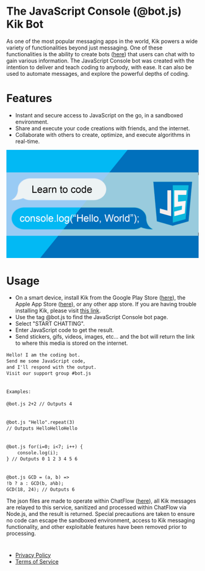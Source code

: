 # The JavaScript Console (@bot.js) Kik Bot
As one of the most popular messaging apps in the world, Kik powers a wide variety of functionalities beyond just messaging. One of these functionalities is the ability to create bots ([here](https://bots.kik.com/)) that users can chat with to gain various information. The JavaScript Console bot was created with the intention to deliver and teach coding to anybody, with ease. It can also be used to automate messages, and explore the powerful depths of coding.

# Features
  - Instant and secure access to JavaScript on the go, in a sandboxed environment.
  - Share and execute your code creations with friends, and the internet.
  - Collaborate with others to create, optimize, and execute algorithms in real-time.

![](/banners/2.png)

# Usage
- On a smart device, install Kik from the Google Play Store ([here](https://play.google.com/store/apps/details?id=kik.android)), the Apple App Store ([here](https://apps.apple.com/us/app/kik/id357218860)), or any other app store. If you are having trouble installing Kik, please visit [this link](https://kik.co/d/labEvRRnO1).
- Use the tag @bot.js to find the JavaScript Console bot page.
- Select "START CHATTING".
- Enter JavaScript code to get the result.
- Send stickers, gifs, videos, images, etc... and the bot will return the link to where this media is stored on the internet.

```
Hello! I am the coding bot.
Send me some JavaScript code,
and I'll respond with the output.
Visit our support group #bot.js


Examples:

@bot.js 2+2 // Outputs 4


@bot.js "Hello".repeat(3)
// Outputs HelloHelloHello


@bot.js for(i=0; i<7; i++) {
    console.log(i);
} // Outputs 0 1 2 3 4 5 6


@bot.js GCD = (a, b) =>
!b ? a : GCD(b, a%b);
GCD(18, 24); // Outputs 6
```

The json files are made to operate within ChatFlow ([here](https://nlu.kitt.ai/)), all Kik messages are relayed to this service, sanitized and processed within ChatFlow via Node.js, and the result is returned. Special precautions are taken to ensure no code can escape the sandboxed environment, access to Kik messaging functionality, and other exploitable features have been removed prior to processing.

#
- [Privacy Policy](https://pastebin.com/DJBiP2vB)
- [Terms of Service](https://pastebin.com/AenjpF6i)
